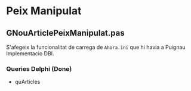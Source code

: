 # Peix Manipulat

## GNouArticlePeixManipulat.pas

S'afegeix la funcionalitat de carrega de `Ahora.ini` que hi havia a Puignau Implementacio DBI.

### Queries Delphi (Done)

- quArticles
